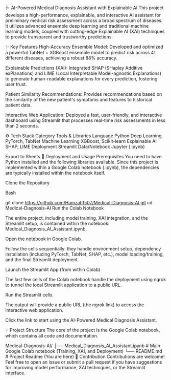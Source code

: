 🩺 AI-Powered Medical Diagnosis Assistant with Explainable AI
This project develops a high-performance, explainable, and interactive AI assistant for preliminary medical risk assessment across a broad spectrum of diseases. It utilizes advanced ensemble deep learning and traditional machine learning models, coupled with cutting-edge Explainable AI (XAI) techniques to provide transparent and trustworthy predictions.

✨ Key Features
High-Accuracy Ensemble Model: Developed and optimized a powerful TabNet + XGBoost ensemble model to predict risk across 41 different diseases, achieving a robust 88% accuracy.

Explainable Predictions (XAI): Integrated SHAP (SHapley Additive exPlanations) and LIME (Local Interpretable Model-agnostic Explanations) to generate human-readable explanations for every prediction, fostering user trust.

Patient Similarity Recommendations: Provides recommendations based on the similarity of the new patient's symptoms and features to historical patient data.

Interactive Web Application: Deployed a fast, user-friendly, and interactive dashboard using Streamlit that processes real-time risk assessments in less than 2 seconds.

⚙️ Tech Stack
Category	Tools & Libraries
Language	Python
Deep Learning	PyTorch, TabNet
Machine Learning	XGBoost, Scikit-learn
Explainable AI	SHAP, LIME
Deployment	Streamlit
Data/Notebook	Jupyter (.ipynb)

Export to Sheets
🚀 Deployment and Usage
Prerequisites
You need to have Python installed and the following libraries available. Since this project is implemented within a Google Colab notebook (.ipynb), the dependencies are typically installed within the notebook itself.

Clone the Repository

Bash

git clone https://github.com/Hamzah1507/Medical-Diagnosis-AI.git
cd Medical-Diagnosis-AI
Run the Colab Notebook

The entire project, including model training, XAI integration, and the Streamlit setup, is contained within the notebook: Medical_Diagnosis_AI_Assistant.ipynb.

Open the notebook in Google Colab.

Follow the cells sequentially: they handle environment setup, dependency installation (including PyTorch, TabNet, SHAP, etc.), model loading/training, and the final Streamlit deployment.

Launch the Streamlit App (from within Colab)

The last few cells of the Colab notebook handle the deployment using ngrok to tunnel the local Streamlit application to a public URL.

Run the Streamlit cells.

The output will provide a public URL (the ngrok link) to access the interactive web application.

Click the link to start using the AI-Powered Medical Diagnosis Assistant.

💡 Project Structure
The core of the project is the Google Colab notebook, which contains all code and documentation.

Medical-Diagnosis-AI/
├── Medical_Diagnosis_AI_Assistant.ipynb   # Main Google Colab notebook (Training, XAI, and Deployment)
└── README.md                              # Project Readme (You are here)
🤝 Contribution
Contributions are welcome! Feel free to open an issue or submit a pull request if you have suggestions for improving model performance, XAI techniques, or the Streamlit interface.
